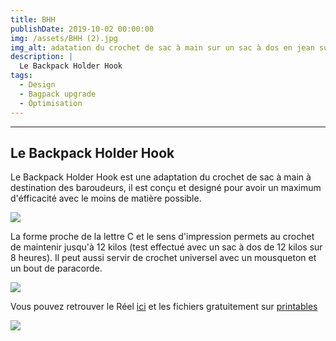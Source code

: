 ```yaml
---
title: BHH 
publishDate: 2019-10-02 00:00:00
img: /assets/BHH (2).jpg
img_alt: adatation du crochet de sac à main sur un sac à dos en jean sur un sac à dos Herschel
description: |
  Le Backpack Holder Hook
tags:
  - Design
  - Bagpack upgrade
  - Optimisation
---
```


---
Le Backpack Holder Hook
---

Le Backpack Holder Hook est une adaptation du crochet de sac à main à destination des baroudeurs, il est conçu et designé pour avoir un maximum d'éfficacité avec le moins de matière possible.

<img src="/assets/BHH desk.gif">

La forme proche de la lettre C et le sens d'impression permets au crochet de maintenir jusqu'à 12 kilos (test effectué avec un sac à dos de 12 kilos sur 8 heures). Il peut aussi servir de crochet universel avec un mousqueton et un bout de paracorde. 

 <img src="/assets/BHH (3).gif">


Vous pouvez retrouver le Réel <a href="https://www.instagram.com/la_3eme_dimension/reel/DEVR18UN4Cb/">ici</a> et les fichiers gratuitement sur <a href="https://www.printables.com/model/920511-bhh-backpack-holder-hook/comments">printables</a>

<img src="/assets/BHH (1).jpg">


<style>

img{
    margin: auto;
    max-height: 90vh;
    object-fit: cover;
    display: flex;
  }

.embedresize {
    max-width: 760px;
    margin: auto;
		border-radius: 2rem;
    }
    
    .embedresize div {
    position: relative;
    height: 0;
    padding-bottom: 56.25%;
    }
    
    .embedresize iframe {
    position: absolute;
    top: 0;
    left: 0;
    width: 100%;
    height: 100%;
		border-radius: 2rem;
    }
</style>
